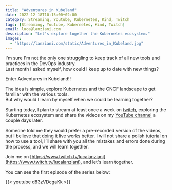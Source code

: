 ```yaml
---
title: "Adventures in Kubeland"
date: 2022-12-18T10:15:00+02:00
category: Streaming, Youtube, Kubernetes, Kind, Twitch
tags: [Streaming, Youtube, Kubernetes, Kind, Twitch]
email: luca@lanziani.com
description: "Let's explore together the Kubernetes ecosystem."
images:
  - "https://lanziani.com/static/Adventures_in_Kubeland.jpg"
---
```


I'm sure I'm not the only one struggling to keep track of all new tools and practices in the DevOps industry.  
Last month I asked myself, how could I keep up to date with new things?

Enter Adventures in Kubeland!!

The idea is simple, explore Kubernetes and the CNCF landscape to get familiar with the various tools.  
But why would I learn by myself when we could be learning together?

<!--more-->

Starting today, I plan to stream at least once a week on [twitch](https://www.twitch.tv/lucalanziani), exploring the Kubernetes ecosystem and share the videos on my [YouTube channel](https://www.youtube.com/c/LucaLanziani) a couple days later.

Someone told me they would prefer a pre-recorded version of the videos, but I believe that doing it live works better. I will not share a polish tutorial on how to use a tool, I’ll share with you all the mistakes and errors done during the process, and we will learn together.

Join me on [https://www.twitch.tv/lucalanziani](https://www.twitch.tv/lucalanziani), and let's learn together.

You can see the first episode of the series below:

{{< youtube d83zVDcgaKk >}}
